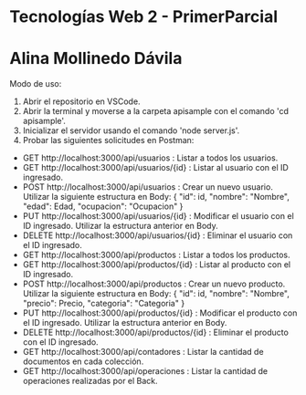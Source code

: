 # Tecnologías Web 2 - PrimerParcial

# Alina Mollinedo Dávila

Modo de uso:

1. Abrir el repositorio en VSCode.
2. Abrir la terminal y moverse a la carpeta apisample con el comando 'cd apisample'.
3. Inicializar el servidor usando el comando 'node server.js'.
4. Probar las siguientes solicitudes en Postman:
- GET http://localhost:3000/api/usuarios : Listar a todos los usuarios.
- GET http://localhost:3000/api/usuarios/{id} : Listar al usuario con el ID ingresado.
- POST http://localhost:3000/api/usuarios : Crear un nuevo usuario. Utilizar la siguiente estructura en Body:
    {
        "id": id,
        "nombre": "Nombre",
        "edad": Edad,
        "ocupacion": "Ocupacion"
    }
- PUT http://localhost:3000/api/usuarios/{id} : Modificar el usuario con el ID ingresado. Utilizar la estructura anterior en Body.
- DELETE http://localhost:3000/api/usuarios/{id} : Eliminar el usuario con el ID ingresado.
- GET http://localhost:3000/api/productos : Listar a todos los productos.
- GET http://localhost:3000/api/productos/{id} : Listar al producto con el ID ingresado.
- POST http://localhost:3000/api/productos : Crear un nuevo producto. Utilizar la siguiente estructura en Body:
    {
        "id": id,
        "nombre": "Nombre",
        "precio": Precio,
        "categoria": "Categoria"
    }
- PUT http://localhost:3000/api/productos/{id} : Modificar el producto con el ID ingresado. Utilizar la estructura anterior en Body.
- DELETE http://localhost:3000/api/productos/{id} : Eliminar el producto con el ID ingresado.
- GET http://localhost:3000/api/contadores : Listar la cantidad de documentos en cada colección.
- GET http://localhost:3000/api/operaciones : Listar la cantidad de operaciones realizadas por el Back.